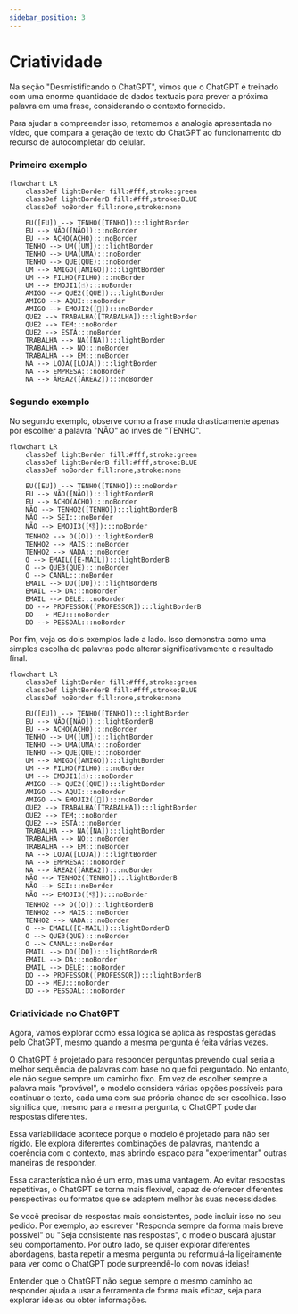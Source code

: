 ```yaml
---
sidebar_position: 3
---
```


# Criatividade
Na seção "Desmistificando o ChatGPT", vimos que o ChatGPT é treinado com uma enorme quantidade de dados textuais para prever a próxima palavra em uma frase, considerando o contexto fornecido.

Para ajudar a compreender isso, retomemos a analogia apresentada no vídeo, que compara a geração de texto do ChatGPT ao funcionamento do recurso de autocompletar do celular.

### Primeiro exemplo

```mermaid
flowchart LR
    classDef lightBorder fill:#fff,stroke:green
    classDef lightBorderB fill:#fff,stroke:BLUE
    classDef noBorder fill:none,stroke:none
    
    EU([EU]) --> TENHO([TENHO]):::lightBorder
    EU --> NÃO([NÃO]):::noBorder
    EU --> ACHO(ACHO):::noBorder
    TENHO --> UM([UM]):::lightBorder
    TENHO --> UMA(UMA):::noBorder
    TENHO --> QUE(QUE):::noBorder
    UM --> AMIGO([AMIGO]):::lightBorder
    UM --> FILHO(FILHO):::noBorder
    UM --> EMOJI1(☝️):::noBorder
    AMIGO --> QUE2([QUE]):::lightBorder
    AMIGO --> AQUI:::noBorder
    AMIGO --> EMOJI2([👨]):::noBorder
    QUE2 --> TRABALHA([TRABALHA]):::lightBorder
    QUE2 --> TEM:::noBorder
    QUE2 --> ESTÁ:::noBorder
    TRABALHA --> NA([NA]):::lightBorder
    TRABALHA --> NO:::noBorder
    TRABALHA --> EM:::noBorder
    NA --> LOJA([LOJA]):::lightBorder
    NA --> EMPRESA:::noBorder
    NA --> ÁREA2([ÁREA2]):::noBorder
```

### Segundo exemplo
No segundo exemplo, observe como a frase muda drasticamente apenas por escolher a palavra "NÃO" ao invés de "TENHO".

```mermaid
flowchart LR
    classDef lightBorder fill:#fff,stroke:green
    classDef lightBorderB fill:#fff,stroke:BLUE
    classDef noBorder fill:none,stroke:none
    
    EU([EU]) --> TENHO([TENHO]):::noBorder
    EU --> NÃO([NÃO]):::lightBorderB
    EU --> ACHO(ACHO):::noBorder
    NÃO --> TENHO2([TENHO]):::lightBorderB
    NÃO --> SEI:::noBorder
    NÃO --> EMOJI3([👎]):::noBorder
    TENHO2 --> O([O]):::lightBorderB
    TENHO2 --> MAIS:::noBorder
    TENHO2 --> NADA:::noBorder
    O --> EMAIL([E-MAIL]):::lightBorderB
    O --> QUE3(QUE):::noBorder
    O --> CANAL:::noBorder
    EMAIL --> DO([DO]):::lightBorderB
    EMAIL --> DA:::noBorder
    EMAIL --> DELE:::noBorder
    DO --> PROFESSOR([PROFESSOR]):::lightBorderB
    DO --> MEU:::noBorder
    DO --> PESSOAL:::noBorder
```

Por fim, veja os dois exemplos lado a lado. Isso demonstra como uma simples escolha de palavras pode alterar significativamente o resultado final.

```mermaid
flowchart LR
    classDef lightBorder fill:#fff,stroke:green
    classDef lightBorderB fill:#fff,stroke:BLUE
    classDef noBorder fill:none,stroke:none
    
    EU([EU]) --> TENHO([TENHO]):::lightBorder
    EU --> NÃO([NÃO]):::lightBorderB
    EU --> ACHO(ACHO):::noBorder
    TENHO --> UM([UM]):::lightBorder
    TENHO --> UMA(UMA):::noBorder
    TENHO --> QUE(QUE):::noBorder
    UM --> AMIGO([AMIGO]):::lightBorder
    UM --> FILHO(FILHO):::noBorder
    UM --> EMOJI1(☝️):::noBorder
    AMIGO --> QUE2([QUE]):::lightBorder
    AMIGO --> AQUI:::noBorder
    AMIGO --> EMOJI2([👨]):::noBorder
    QUE2 --> TRABALHA([TRABALHA]):::lightBorder
    QUE2 --> TEM:::noBorder
    QUE2 --> ESTÁ:::noBorder
    TRABALHA --> NA([NA]):::lightBorder
    TRABALHA --> NO:::noBorder
    TRABALHA --> EM:::noBorder
    NA --> LOJA([LOJA]):::lightBorder
    NA --> EMPRESA:::noBorder
    NA --> ÁREA2([ÁREA2]):::noBorder
    NÃO --> TENHO2([TENHO]):::lightBorderB
    NÃO --> SEI:::noBorder
    NÃO --> EMOJI3([👎]):::noBorder
    TENHO2 --> O([O]):::lightBorderB
    TENHO2 --> MAIS:::noBorder
    TENHO2 --> NADA:::noBorder
    O --> EMAIL([E-MAIL]):::lightBorderB
    O --> QUE3(QUE):::noBorder
    O --> CANAL:::noBorder
    EMAIL --> DO([DO]):::lightBorderB
    EMAIL --> DA:::noBorder
    EMAIL --> DELE:::noBorder
    DO --> PROFESSOR([PROFESSOR]):::lightBorderB
    DO --> MEU:::noBorder
    DO --> PESSOAL:::noBorder
```

### Criatividade no ChatGPT
Agora, vamos explorar como essa lógica se aplica às respostas geradas pelo ChatGPT, mesmo quando a mesma pergunta é feita várias vezes.

O ChatGPT é projetado para responder perguntas prevendo qual seria a melhor sequência de palavras com base no que foi perguntado. No entanto, ele não segue sempre um caminho fixo. Em vez de escolher sempre a palavra mais "provável", o modelo considera várias opções possíveis para continuar o texto, cada uma com sua própria chance de ser escolhida. Isso significa que, mesmo para a mesma pergunta, o ChatGPT pode dar respostas diferentes.

Essa variabilidade acontece porque o modelo é projetado para não ser rígido. Ele explora diferentes combinações de palavras, mantendo a coerência com o contexto, mas abrindo espaço para "experimentar" outras maneiras de responder. 

Essa característica não é um erro, mas uma vantagem. Ao evitar respostas repetitivas, o ChatGPT se torna mais flexível, capaz de oferecer diferentes perspectivas ou formatos que se adaptem melhor às suas necessidades.

Se você precisar de respostas mais consistentes, pode incluir isso no seu pedido. Por exemplo, ao escrever "Responda sempre da forma mais breve possível" ou "Seja consistente nas respostas", o modelo buscará ajustar seu comportamento. Por outro lado, se quiser explorar diferentes abordagens, basta repetir a mesma pergunta ou reformulá-la ligeiramente para ver como o ChatGPT pode surpreendê-lo com novas ideias!

Entender que o ChatGPT não segue sempre o mesmo caminho ao responder ajuda a usar a ferramenta de forma mais eficaz, seja para explorar ideias ou obter informações.

